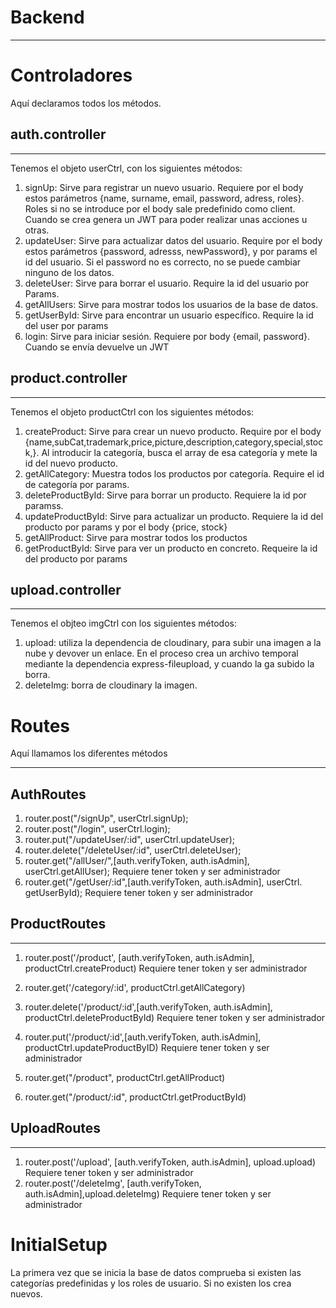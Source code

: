 # Backend

---

# Controladores

Aquí declaramos todos los métodos.

## auth.controller

---

Tenemos el objeto userCtrl, con los siguientes métodos:



1. signUp: Sirve para registrar un nuevo usuario. Requiere por el body estos parámetros {name, surname, email, password, adress, roles}. Roles si no se introduce por el body sale predefinido como client. Cuando se crea genera un JWT para poder realizar unas acciones u otras.
2. updateUser: Sirve para actualizar datos del usuario. Require por el body estos parámetros {password, adresss, newPassword}, y por params el id del usuario. Si el password no es correcto, no se puede cambiar ninguno de los datos.
3. deleteUser: Sirve para borrar el usuario. Require la id del usuario por Params.
4. getAllUsers: Sirve para mostrar todos los usuarios de la base de datos.
5. getUserById: Sirve para encontrar un usuario específico. Require la id del user por params
6. login: Sirve para iniciar sesión. Requiere por body {email, password}. Cuando se envía devuelve un JWT

## product.controller

---
Tenemos el objeto productCtrl con los siguientes métodos:


1. createProduct: Sirve para crear un nuevo producto. Require por el body {name,subCat,trademark,price,picture,description,category,special,stock,}. Al introducir la categoría, busca el array de esa categoría y mete la id del nuevo producto.
2. getAllCategory: Muestra todos los productos por categoría. Require el id de categoría por params.
3. deleteProductById: Sirve para borrar un producto. Requiere la id por paramss.
4. updateProductById: Sirve para actualizar un producto. Requiere la id del producto por params y por el body {price, stock}
5. getAllProduct: Sirve para mostrar todos los productos
6. getProductById: Sirve para ver un producto en concreto. Requeire la id del producto por params


## upload.controller
---
Tenemos el objteo imgCtrl con los siguientes métodos:



1. upload: utiliza la dependencia de cloudinary, para subir una imagen a la nube y devover un enlace. En el proceso crea un archivo temporal mediante la dependencia express-fileupload, y cuando la ga subido la borra.
2. deleteImg: borra de cloudinary la imagen. 

# Routes

Aquí llamamos los diferentes métodos

---
## AuthRoutes
1. router.post("/signUp", userCtrl.signUp);
2. router.post("/login", userCtrl.login); 
3. router.put("/updateUser/:id", userCtrl.updateUser);
4. router.delete("/deleteUser/:id", userCtrl.deleteUser);
5. router.get("/allUser/",[auth.verifyToken, auth.isAdmin], userCtrl.getAllUser); 
Requiere tener token y ser administrador
6. router.get("/getUser/:id",[auth.verifyToken, auth.isAdmin], userCtrl. getUserById); 
Requiere tener token y ser administrador

## ProductRoutes

---
1. router.post('/product', [auth.verifyToken, auth.isAdmin], productCtrl.createProduct) Requiere tener token y ser administrador

2. router.get('/category/:id', productCtrl.getAllCategory)
3. router.delete('/product/:id',[auth.verifyToken, auth.isAdmin], productCtrl.deleteProductById) Requiere tener token y ser administrador

4. router.put('/product/:id',[auth.verifyToken, auth.isAdmin], productCtrl.updateProductByID) Requiere tener token y ser administrador

5. router.get("/product", productCtrl.getAllProduct)
6. router.get("/product/:id", productCtrl.getProductById)

## UploadRoutes
---
1. router.post('/upload', [auth.verifyToken, auth.isAdmin], upload.upload) Requiere tener token y ser administrador
2. router.post('/deleteImg', [auth.verifyToken, auth.isAdmin],upload.deleteImg) Requiere tener token y ser administrador


# InitialSetup

La primera vez que  se inicia la base de datos comprueba si existen las categorías predefinidas y los roles de usuario. Si no existen los crea nuevos.

